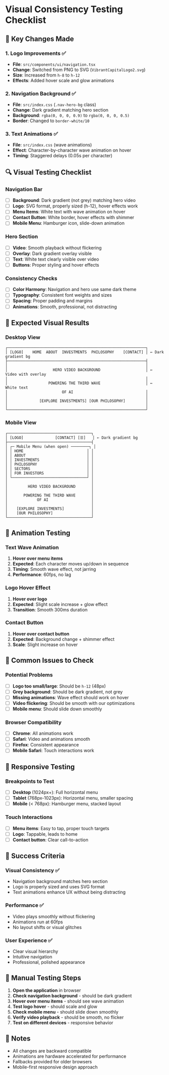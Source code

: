 # Visual Consistency Testing Checklist

## 🎯 **Key Changes Made**

### **1. Logo Improvements** ✅
- **File**: `src/components/ui/navigation.tsx`
- **Change**: Switched from PNG to SVG (`VibrantCapitalLogo2.svg`)
- **Size**: Increased from `h-8` to `h-12`
- **Effects**: Added hover scale and glow animations

### **2. Navigation Background** ✅
- **File**: `src/index.css` (`.nav-hero-bg` class)
- **Change**: Dark gradient matching hero section
- **Background**: `rgba(0, 0, 0, 0.9)` to `rgba(0, 0, 0, 0.5)`
- **Border**: Changed to `border-white/10`

### **3. Text Animations** ✅
- **File**: `src/index.css` (wave animations)
- **Effect**: Character-by-character wave animation on hover
- **Timing**: Staggered delays (0.05s per character)

## 🔍 **Visual Testing Checklist**

### **Navigation Bar**
- [ ] **Background**: Dark gradient (not grey) matching hero video
- [ ] **Logo**: SVG format, properly sized (h-12), hover effects work
- [ ] **Menu Items**: White text with wave animation on hover
- [ ] **Contact Button**: White border, hover effects with shimmer
- [ ] **Mobile Menu**: Hamburger icon, slide-down animation

### **Hero Section**
- [ ] **Video**: Smooth playback without flickering
- [ ] **Overlay**: Dark gradient overlay visible
- [ ] **Text**: White text clearly visible over video
- [ ] **Buttons**: Proper styling and hover effects

### **Consistency Checks**
- [ ] **Color Harmony**: Navigation and hero use same dark theme
- [ ] **Typography**: Consistent font weights and sizes
- [ ] **Spacing**: Proper padding and margins
- [ ] **Animations**: Smooth, professional, not distracting

## 🎨 **Expected Visual Results**

### **Desktop View**
```
┌─────────────────────────────────────────────────────────────┐
│ [LOGO]    HOME  ABOUT  INVESTMENTS  PHILOSOPHY    [CONTACT] │ ← Dark gradient bg
├─────────────────────────────────────────────────────────────┤
│                                                             │
│                    HERO VIDEO BACKGROUND                    │ ← Video with overlay
│                                                             │
│                  POWERING THE THIRD WAVE                    │ ← White text
│                        OF AI                                │
│                                                             │
│              [EXPLORE INVESTMENTS] [OUR PHILOSOPHY]         │
│                                                             │
└─────────────────────────────────────────────────────────────┘
```

### **Mobile View**
```
┌─────────────────────────────────────┐
│ [LOGO]              [CONTACT] [☰]   │ ← Dark gradient bg
├─────────────────────────────────────┤
│ ┌─ Mobile Menu (when open) ────────┐ │
│ │ HOME                            │ │
│ │ ABOUT                           │ │
│ │ INVESTMENTS                     │ │
│ │ PHILOSOPHY                      │ │
│ │ SECTORS                         │ │
│ │ FOR INVESTORS                   │ │
│ └─────────────────────────────────┘ │
│                                     │
│         HERO VIDEO BACKGROUND       │
│                                     │
│       POWERING THE THIRD WAVE       │
│             OF AI                   │
│                                     │
│    [EXPLORE INVESTMENTS]            │
│    [OUR PHILOSOPHY]                 │
└─────────────────────────────────────┘
```

## 🧪 **Animation Testing**

### **Text Wave Animation**
1. **Hover over menu items**
2. **Expected**: Each character moves up/down in sequence
3. **Timing**: Smooth wave effect, not jarring
4. **Performance**: 60fps, no lag

### **Logo Hover Effect**
1. **Hover over logo**
2. **Expected**: Slight scale increase + glow effect
3. **Transition**: Smooth 300ms duration

### **Contact Button**
1. **Hover over contact button**
2. **Expected**: Background change + shimmer effect
3. **Scale**: Slight increase on hover

## 🚨 **Common Issues to Check**

### **Potential Problems**
- [ ] **Logo too small/large**: Should be `h-12` (48px)
- [ ] **Grey background**: Should be dark gradient, not grey
- [ ] **Missing animations**: Wave effect should work on hover
- [ ] **Video flickering**: Should be smooth with our optimizations
- [ ] **Mobile menu**: Should slide down smoothly

### **Browser Compatibility**
- [ ] **Chrome**: All animations work
- [ ] **Safari**: Video and animations smooth
- [ ] **Firefox**: Consistent appearance
- [ ] **Mobile Safari**: Touch interactions work

## 📱 **Responsive Testing**

### **Breakpoints to Test**
- [ ] **Desktop** (1024px+): Full horizontal menu
- [ ] **Tablet** (768px-1023px): Horizontal menu, smaller spacing
- [ ] **Mobile** (< 768px): Hamburger menu, stacked layout

### **Touch Interactions**
- [ ] **Menu items**: Easy to tap, proper touch targets
- [ ] **Logo**: Tappable, leads to home
- [ ] **Contact button**: Clear call-to-action

## 🎯 **Success Criteria**

### **Visual Consistency** ✅
- Navigation background matches hero section
- Logo is properly sized and uses SVG format
- Text animations enhance UX without being distracting

### **Performance** ✅
- Video plays smoothly without flickering
- Animations run at 60fps
- No layout shifts or visual glitches

### **User Experience** ✅
- Clear visual hierarchy
- Intuitive navigation
- Professional, polished appearance

## 🔧 **Manual Testing Steps**

1. **Open the application** in browser
2. **Check navigation background** - should be dark gradient
3. **Hover over menu items** - should see wave animation
4. **Test logo hover** - should scale and glow
5. **Check mobile menu** - should slide down smoothly
6. **Verify video playback** - should be smooth, no flicker
7. **Test on different devices** - responsive behavior

## 📝 **Notes**

- All changes are backward compatible
- Animations are hardware accelerated for performance
- Fallbacks provided for older browsers
- Mobile-first responsive design approach

